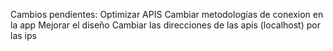 Cambios pendientes:
Optimizar APIS
Cambiar metodologías de conexion en la app
Mejorar el diseño
Cambiar las direcciones de las apis (localhost) por las ips

